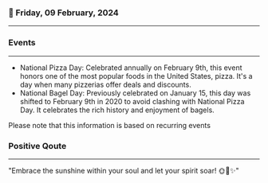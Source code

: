 ### 📅 Friday, 09 February, 2024
------
### Events
------
- National Pizza Day: Celebrated annually on February 9th, this event honors one of the most popular foods in the United States, pizza. It's a day when many pizzerias offer deals and discounts.
- National Bagel Day: Previously celebrated on January 15, this day was shifted to February 9th in 2020 to avoid clashing with National Pizza Day. It celebrates the rich history and enjoyment of bagels.

Please note that this information is based on recurring events
### Positive Qoute
------
"Embrace the sunshine within your soul and let your spirit soar! 🌞💖✨"

